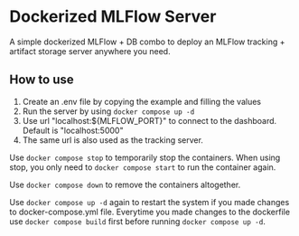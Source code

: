 # Dockerized MLFlow Server

A simple dockerized MLFlow + DB combo to deploy an MLFlow tracking + artifact storage server anywhere you need.

## How to use
1. Create an .env file by copying the example and filling the values
2. Run the server by using `docker compose up -d`
3. Use url "localhost:${MLFLOW_PORT}" to connect to the dashboard. Default is "localhost:5000"
4. The same url is also used as the tracking server.

Use `docker compose stop` to temporarily stop the containers. When using stop, you only need to `docker compose start` to run the container again.

Use `docker compose down` to remove the containers altogether. 

Use `docker compose up -d` again to restart the system if you made changes to docker-compose.yml file. Everytime you made changes to the dockerfile use `docker compose build` first before running `docker compose up -d`.